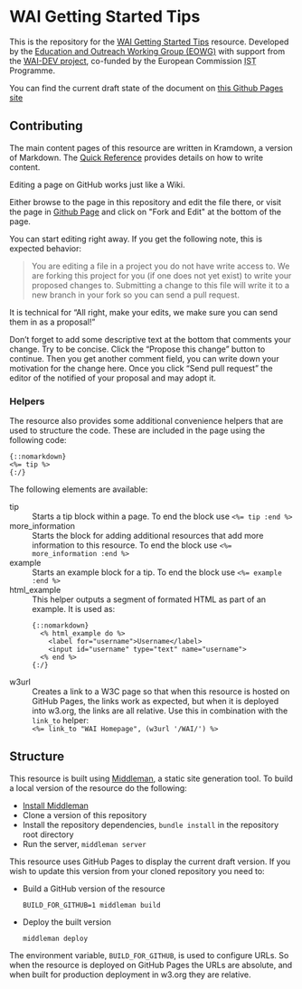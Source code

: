 # WAI Getting Started Tips

This is the repository for the [WAI Getting Started Tips](//w3.org/WAI/gettginstarted/tips/) resource. Developed by the
[Education and Outreach Working Group (EOWG)](//w3.org/WAI/EO/) with support from the [WAI-DEV project](//w3.org/WAI/DEV/), co-funded by the European Commission <abbr title="Information Society Technologies">IST</abbr> Programme. 

You can find the current draft state of the document on [this Github Pages site][GHPage]

## Contributing

The main content pages of this resource are written in Kramdown, a version of Markdown. The [Quick Reference](http://kramdown.gettalong.org/quickref.html) provides details on how to write content.

Editing a page on GitHub works just like a Wiki.

Either browse to the page in this repository and edit the file there, or visit the page in [Github Page][GHPage] and click on "Fork and Edit" at the bottom of the page.

You can start editing right away. If you get the following note, this is expected behavior:

> You are editing a file in a project you do not have write access to. We are forking this project for you (if one does not yet exist) to write your proposed changes to. Submitting a change to this file will write it to a new branch in your fork so you can send a pull request.

It is technical for “All right, make your edits, we make sure you can send them in as a proposal!”

Don’t forget to add some descriptive text at the bottom that comments your change. Try to be concise. Click the “Propose this change” button to continue. Then you get another comment field, you can write down your motivation for the change here. Once you click “Send pull request” the editor of the notified of your proposal and may adopt it.

### Helpers

The resource also provides some additional convenience helpers that are used to structure the code. These are included in the page using the following code:

```
{::nomarkdown}
<%= tip %>
{:/}
```

The following elements are available:

<dl>
  <dt>tip</dt>
    <dd>Starts a tip block within a page. To end the block use <code><%= tip :end %></code></dd>

  <dt>more_information</dt>
    <dd>Starts the block for adding additional resources that add more information to this resource. To end the block use <code><%= more_information :end %></code></dd>

  <dt>example</dt>
    <dd>Starts an example block for a tip. To end the block use <code><%= example :end %></code></dd>

  <dt>html_example</dt>
    <dd>This helper outputs a segment of formated HTML as part of an example. It is used as:</dd>
    <dd><pre><code>{::nomarkdown}
  <% html_example do %>
    &lt;label for="username"&gt;Username&lt;/label&gt;
    &lt;input id="username" type="text" name="username"&gt;
  <% end %>
{:/}</code></pre></dd>

  <dt>w3url</dt>
    <dd>Creates a link to a W3C page so that when this resource is hosted on GitHub Pages, the links work as expected, but when it is deployed into w3.org, the links are all relative. Use this in combination with the <code>link_to</code> helper:</dd>
    <dd><code><%= link_to "WAI Homepage", (w3url '/WAI/') %></code></dd>
</dl>

## Structure

This resource is built using [Middleman](//middlemanapp.com/), a static site generation tool. To build a local version of the resource do the following:

* [Install Middleman](//middlemanapp.com/basics/install/)
* Clone a version of this repository
* Install the repository dependencies, `bundle install` in the repository root directory
* Run the server, `middleman server`

This resource uses GitHub Pages to display the current draft version. If you wish to update this version from your cloned repository you need to:

* Build a GitHub version of the resource

  `BUILD_FOR_GITHUB=1 middleman build`

* Deploy the built version

  `middleman deploy`
  
The environment variable, `BUILD_FOR_GITHUB`, is used to configure URLs. So when the resource is deployed on GitHub Pages the URLs are absolute, and when built for production deployment in w3.org they are relative.

[GHPage]: https://w3c.github.io/wai-quick-start/